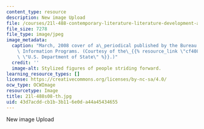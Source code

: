 ```yaml
---
content_type: resource
description: New image Upload
file: /courses/21l-488-contemporary-literature-literature-development-and-human-rights-spring-2008/43d7acddcb1b3b116e0da44a45434655_21l-488s08-th.jpg
file_size: 7278
file_type: image/jpeg
image_metadata:
  caption: "March, 2008 cover of a\_periodical published by the Bureau of International\
    \ Information Programs. (Courtesy of the\_{{% resource_link \"cf4086df-1388-419a-81cd-b951f3e89877\"\
    \ \"U.S. Department of State\" %}}.)"
  credit: ''
  image-alt: Stylized figures of people striding forward.
learning_resource_types: []
license: https://creativecommons.org/licenses/by-nc-sa/4.0/
ocw_type: OCWImage
resourcetype: Image
title: 21l-488s08-th.jpg
uid: 43d7acdd-cb1b-3b11-6e0d-a44a45434655
---
```

New image Upload